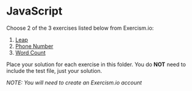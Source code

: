 # JavaScript

Choose 2 of the 3 exercises listed below from Exercism.io:

1. [Leap](http://exercism.io/exercises/javascript/leap/readme)
2. [Phone Number](http://exercism.io/exercises/javascript/phone-number/readme)
3. [Word Count](http://exercism.io/exercises/javascript/word-count/readme)

Place your solution for each exercise in this folder. You do **NOT** need to include the test file, just your solution.

_NOTE: You will need to create an Exercism.io account_
